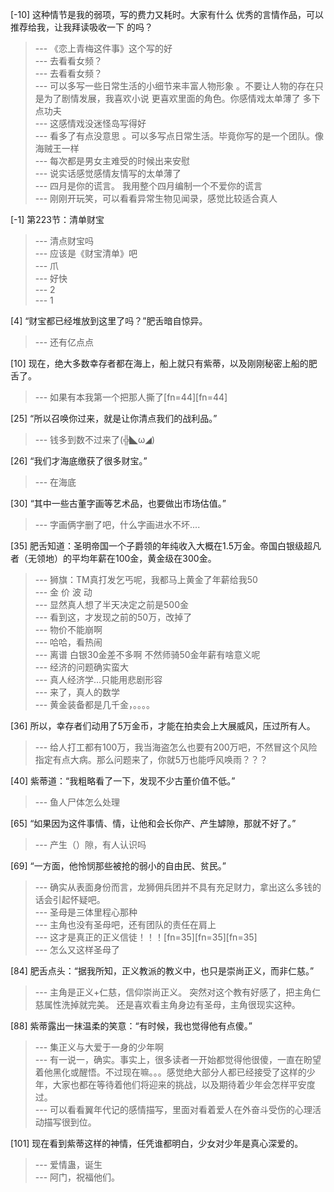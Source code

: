 
[-10] 这种情节是我的弱项，写的费力又耗时。大家有什么
优秀的言情作品，可以推荐给我，让我拜读吸收一下
的吗？
>--- 《恋上青梅这件事》这个写的好<br>
>--- 去看看女频？<br>
>--- 去看看女频？<br>
>--- 可以多写一些日常生活的小细节来丰富人物形象 。不要让人物的存在只是为了剧情发展，我喜欢小说 更喜欢里面的角色。你感情戏太单薄了 多下点功夫<br>
>--- 这感情戏没迷怪岛写得好<br>
>--- 看多了有点没意思  。可以多写点日常生活。毕竟你写的是一个团队。像海贼王一样<br>
>--- 每次都是男女主难受的时候出来安慰<br>
>--- 说实话感觉感情友情写的太单薄了<br>
>--- 四月是你的谎言。 我用整个四月编制一个不爱你的谎言<br>
>--- 刚刚开玩笑，可以看看异常生物见闻录，感觉比较适合真人<br>

[-1] 第223节：清单财宝
>--- 清点财宝吗<br>
>--- 应该是《财宝清单》吧<br>
>--- 爪<br>
>--- 好快<br>
>--- 2<br>
>--- 1<br>

[4] “财宝都已经堆放到这里了吗？”肥舌暗自惊异。
>--- 还有亿点点<br>

[10] 现在，绝大多数幸存者都在海上，船上就只有紫蒂，以及刚刚秘密上船的肥舌了。
>--- 如果有本我第一个把那人撕了[fn=44][fn=44]<br>

[25] “所以召唤你过来，就是让你清点我们的战利品。”
>--- 钱多到数不过来了(╬◣ω◢)<br>

[26] “我们才海底缴获了很多财宝。”
>--- 在海底<br>

[30] “其中一些古董字画等艺术品，也要做出市场估值。”
>--- 字画俩字删了吧，什么字画进水不坏....<br>

[35] 肥舌知道：圣明帝国一个子爵领的年纯收入大概在1.5万金。帝国白银级超凡者（无领地）的平均年薪在100金，黄金级在300金。
>--- 狮旗：TM真打发乞丐呢，我都马上黄金了年薪给我50<br>
>--- 金 价 波 动<br>
>--- 显然真人想了半天决定之前是500金<br>
>--- 看到这，才发现之前的50万，改掉了<br>
>--- 物价不能崩啊<br>
>--- 哈哈，看热闹<br>
>--- 离谱 白银30金差不多啊 不然师骑50金年薪有啥意义呢<br>
>--- 经济的问题确实蛮大<br>
>--- 真人经济学…只能用悲剧形容<br>
>--- 来了，真人的数学<br>
>--- 黄金装备都是几千金，。。。。<br>

[36] 所以，幸存者们动用了5万金币，才能在拍卖会上大展威风，压过所有人。
>--- 给人打工都有100万，我当海盗怎么也要有200万吧，不然冒这个风险指定有点大病。那么问题来了，你就5万也能呼风唤雨？？？<br>

[40] 紫蒂道：“我粗略看了一下，发现不少古董价值不低。”
>--- 鱼人尸体怎么处理<br>

[65] “如果因为这件事情、情，让他和会长你产、产生罅隙，那就不好了。”
>--- 产生（）隙，有人认识吗<br>

[69] “一方面，他怜悯那些被抢的弱小的自由民、贫民。”
>--- 确实从表面身份而言，龙狮佣兵团并不具有充足财力，拿出这么多钱的话会引起怀疑吧。<br>
>--- 圣母是三体里程心那种<br>
>--- 主角也没有圣母吧，还有团队的责任在肩上<br>
>--- 这才是真正的正义信徒！！！[fn=35][fn=35][fn=35]<br>
>--- 怎么又这样圣母了<br>

[84] 肥舌点头：“据我所知，正义教派的教义中，也只是崇尚正义，而非仁慈。”
>--- 主角是正义+仁慈，信仰崇尚正义。
突然对这个教有好感了，把主角仁慈属性洗掉就完美。
还是喜欢看主角身边有圣母，主角很现实这种。<br>

[88] 紫蒂露出一抹温柔的笑意：“有时候，我也觉得他有点傻。”
>--- 集正义与大爱于一身的少年啊<br>
>--- 有一说一，确实。事实上，很多读者一开始都觉得他很傻，一直在盼望着他黑化或醒悟。不过现在嘛。。。感觉绝大部分人都已经接受了这样的少年，大家也都在等待着他们将迎来的挑战，以及期待着少年会怎样平安度过。<br>
>--- 可以看看翼年代记的感情描写，里面对看着爱人在外奋斗受伤的心理活动描写很到位。<br>

[101] 现在看到紫蒂这样的神情，任凭谁都明白，少女对少年是真心深爱的。
>--- 爱情蛊，诞生<br>
>--- 阿门，祝福他们。<br>
